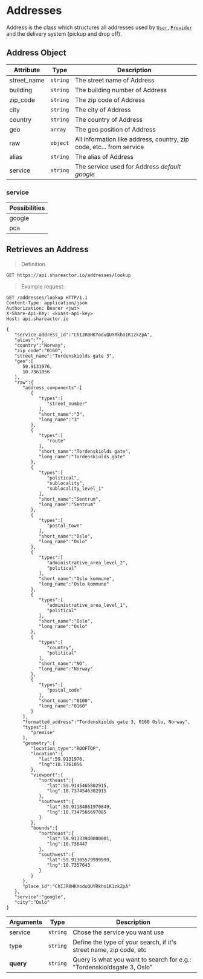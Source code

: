 # Addresses

Address is the class which structures all addresses used by [`User`](@users), [`Provider`](@providers) 
and the delivery system (pickup and drop off).

## Address Object

Attribute | Type | Description
--------- | ---- | -----
street_name | `string` | The street name of Address
building | `string` | The building number of Address
zip_code | `string` | The zip code of Address
city | `string` | The city of Address 
country | `string` | The country of Address 
geo | `array` | The geo position of Address
raw | `object` | All information like address, country, zip code, etc... from service
alias | `string` | The alias of Address
service  | `string` | The service used for Address _default google_

### service

Possibilities |
------------- |
google |
pca |

## Retrieves an Address

> Definition

```
GET https://api.shareactor.io/addresses/lookup
```

> Example request:

``` http
GET /addresses/lookup HTTP/1.1
Content-Type: application/json
Authorization: Bearer <jwt>
X-Share-Api-Key: <kvass-api-key>
Host: api.shareactor.io

{
   "service_address_id":"ChIJR0HKYoduQUYRkho1K1zkZpA",
   "alias":"",
   "country":"Norway",
   "zip_code":"0160",
   "street_name":"Tordenskiolds gate 3",
   "geo":[
      59.9131976,
      10.7361056
   ],
   "raw":{
      "address_components":[
         {
            "types":[
               "street_number"
            ],
            "short_name":"3",
            "long_name":"3"
         },
         {
            "types":[
               "route"
            ],
            "short_name":"Tordenskiolds gate",
            "long_name":"Tordenskiolds gate"
         },
         {
            "types":[
               "political",
               "sublocality",
               "sublocality_level_1"
            ],
            "short_name":"Sentrum",
            "long_name":"Sentrum"
         },
         {
            "types":[
               "postal_town"
            ],
            "short_name":"Oslo",
            "long_name":"Oslo"
         },
         {
            "types":[
               "administrative_area_level_2",
               "political"
            ],
            "short_name":"Oslo kommune",
            "long_name":"Oslo kommune"
         },
         {
            "types":[
               "administrative_area_level_1",
               "political"
            ],
            "short_name":"Oslo",
            "long_name":"Oslo"
         },
         {
            "types":[
               "country",
               "political"
            ],
            "short_name":"NO",
            "long_name":"Norway"
         },
         {
            "types":[
               "postal_code"
            ],
            "short_name":"0160",
            "long_name":"0160"
         }
      ],
      "formatted_address":"Tordenskiolds gate 3, 0160 Oslo, Norway",
      "types":[
         "premise"
      ],
      "geometry":{
         "location_type":"ROOFTOP",
         "location":{
            "lat":59.9131976,
            "lng":10.7361056
         },
         "viewport":{
            "northeast":{
               "lat":59.9145465802915,
               "lng":10.7374546302915
            },
            "southwest":{
               "lat":59.91184861970849,
               "lng":10.7347566697085
            }
         },
         "bounds":{
            "northeast":{
               "lat":59.91333940000001,
               "lng":10.736447
            },
            "southwest":{
               "lat":59.91305579999999,
               "lng":10.7357643
            }
         }
      },
      "place_id":"ChIJR0HKYoduQUYRkho1K1zkZpA"
   },
   "service":"google",
   "city":"Oslo"
}
```

Arguments | Type | Description
--------- | ---- | ------
service | `string` | Chose the service you want use
type | `string` | Define the type of your search, if it's street name, zip code, etc
**query** | `string` | Query is what you want to search for e.g.: "Tordenskioldsgate 3, Oslo"
